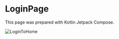 # LoginPage
This page was prepared with Kotlin Jetpack Compose.

![LoginToHome](..%2F..%2FDownloads%2FRunning%20Devices%20-%20LoginPageTest%202023-12-12%2020-20-41.gif)